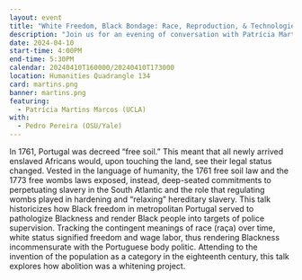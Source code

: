 ```yaml
---
layout: event
title: "White Freedom, Black Bondage: Race, Reproduction, & Technologies of Belonging"
description: "Join us for an evening of conversation with Patrícia Martins Marcos."
date: 2024-04-10
start-time: 4:00PM
end-time: 5:30PM
calendar: 20240410T160000/20240410T173000
location: Humanities Quadrangle 134
card: martins.png
banner: martins.png
featuring:
  - Patrícia Martins Marcos (UCLA)
with:
  - Pedro Pereira (OSU/Yale)
---
```


In 1761, Portugal was decreed “free soil.” This meant that all newly arrived enslaved Africans would, upon touching the land, see their legal status changed. Vested in the language of humanity, the 1761 free soil law and the 1773 free wombs laws exposed, instead, deep-seated commitments to perpetuating slavery in the South Atlantic and the role that regulating wombs played in hardening and “relaxing” hereditary slavery. This talk historicizes how Black freedom in metropolitan Portugal served to pathologize Blackness and render Black people into targets of police supervision. Tracking the contingent meanings of race (raça) over time, white status signified freedom and wage labor, thus rendering Blackness incommensurate with the Portuguese body politic. Attending to the invention of the population as a category in the eighteenth century, this talk explores how abolition was a whitening project.
